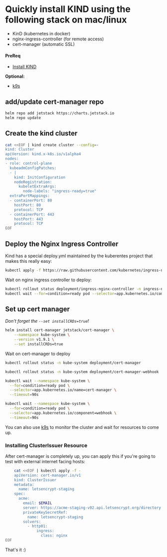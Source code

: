 # Quickly install KIND using the following stack on mac/linux
- KinD (kubernetes in docker)
- nginx-ingress-controller (for remote access)
- cert-manager (automatic SSL)

#### PreReq
- [Install KIND](https://formulae.brew.sh/formula/kind#default)

**Optional:**
- [k9s](https://k9scli.io/)

## add/update cert-manager repo 
```bash
helm repo add jetstack https://charts.jetstack.io
helm repo update
```

## Create the kind cluster
```bash
cat <<EOF | kind create cluster --config=-
kind: Cluster
apiVersion: kind.x-k8s.io/v1alpha4
nodes:
- role: control-plane
  kubeadmConfigPatches:
  - |
    kind: InitConfiguration
    nodeRegistration:
      kubeletExtraArgs:
        node-labels: "ingress-ready=true"
  extraPortMappings:
  - containerPort: 80
    hostPort: 80
    protocol: TCP
  - containerPort: 443
    hostPort: 443
    protocol: TCP
EOF
```

## Deploy the Nginx Ingress Controller

Kind has a special deploy.yml maintained by the kuberentes project that makes this really easy:

```bash
kubectl apply -f https://raw.githubusercontent.com/kubernetes/ingress-nginx/main/deploy/static/provider/kind/deploy.yaml
```

Wait on nginx ingress controller to deploy:

```bash
kubectl rollout status deployment/ingress-nginx-controller -n ingress-nginx
kubectl wait --for=condition=ready pod --selector=app.kubernetes.io/component=controller --timeout=90s -n ingress-nginx
```

## Set up cert manager

*Don't forget the `--set installCRDs=true`!*
```bash
helm install cert-manager jetstack/cert-manager \
    --namespace kube-system \
    --version v1.9.1 \
    --set installCRDs=true 
```

Wait on cert-manager to deploy
```bash
kubectl rollout status -n kube-system deployment/cert-manager

kubectl rollout status -n kube-system deployment/cert-manager-webhook

kubectl wait --namespace kube-system \
  --for=condition=ready pod \
  --selector=app.kubernetes.io/name=cert-manager \
  --timeout=90s

kubectl wait --namespace kube-system \
  --for=condition=ready pod \
  --selector=app.kubernetes.io/component=webhook \
  --timeout=90s
```

You can also use [k9s]() to monitor the cluster and wait for resources to come up.

### Installing ClusterIssuer Resource
After cert-manager is completely up, you can apply this if you're going to test with external internet facing hosts:
```bash
    cat <<EOF | kubectl apply -f -
    apiVersion: cert-manager.io/v1
    kind: ClusterIssuer
    metadata:
      name: letsencrypt-staging
    spec:
      acme:
        email: $EMAIL
        server: https://acme-staging-v02.api.letsencrypt.org/directory
        privateKeySecretRef:
          name: letsencrypt-staging
        solvers:
          - http01:
              ingress:
                class: nginx
EOF
```

That's it :)
